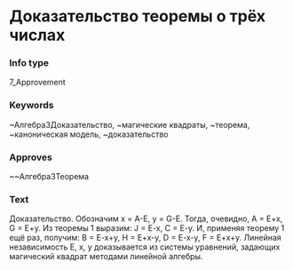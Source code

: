 # Доказательство теоремы о трёх числах
### Info type
7_Approvement
### Keywords
~Алгебра3Доказательство, ~магические квадраты, ~теорема, ~каноническая модель, ~доказательство
### Approves
~~Алгебра3Теорема
### Text
Доказательство. Обозначим x = A-E, y = G-E. Тогда, очевидно, A = E+x, G = E+y. Из теоремы 1 выразим: J = E-x, C = E-y. И, применяя теорему 1 ещё раз, получим: B = E-x+y, H = E+x-y, D = E-x-y, F = E+x+y. Линейная независимость E, x, y доказывается из системы уравнений, задающих магический квадрат методами линейной алгебры.
```

